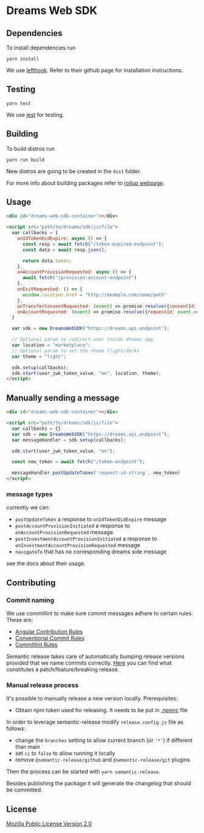 # Dreams Web SDK

## Dependencies

To install dependencies run

```shell
yarn install
```

We use [lefthook](https://github.com/evilmartians/lefthook). Refer to their github page for installation instructions.

## Testing

```shell
yarn test
```

We use [jest](https://jestjs.io/) for testing.

## Building

To build distros run

```shell
yarn run build
```

New distros are going to be created in the `dist` folder.

For more info about building packages refer to [rollup webpage](https://rollupjs.org/guide/en/#overview).

## Usage

```html
<div id="dreams-web-sdk-container"></div>

<script src="path/to/dreams/sdk/js/file">
  var callbacks = {
    onIdTokenDidExpire: async () => {
      const resp = await fetch("/token-expired-endpoint");
      const data = await resp.json();

      return data.token;
    },
    onAccountProvisionRequested: async () => {
      await fetch("/provision-account-endpoint")
    },
    onExitRequested: () => {
      window.location.href = "http://example.com/some/path"
    }, 
    onTransferConsentRequested: (event) => promise.resolve({consentId: event.message.consentId, requestId: event.message.requestId, consentRef: 'foo'}),
    onAccountRequested: (event) => promise.resolve({requestId: event.message.requestId})
  }

  var sdk = new DreamsWebSDK("https://dreams.api.endpoint");

  // Optional param to redirect user inside dreams app
  var location = "marketplace";
  // Optional param to set the theme (light/dark)
  var theme = "light";

  sdk.setup(callbacks);
  sdk.start(user_jwk_token_value, "en", location, theme);
</script>
```

## Manually sending a message

```html
<div id="dreams-web-sdk-container"></div>

<script src="path/to/dreams/sdk/js/file">
  var callbacks = {}
  var sdk = new DreamsWebSDK("https://dreams.api.endpoint");
  var messageHandler = sdk.setup(callbacks);

  sdk.start(user_jwk_token_value, "en");

  const new_token = await fetch("/token-endpoint");

  messageHandler.postUpdateToken('request-id-string', new_token)
</script>
```

### message types

currently we can:

- `postUpdateToken` a response to `onIdTokenDidExpire` message
- `postAccountProvisionInitiated` a response to `onAccountProvisionRequested` message
- `postInvestmentAccountProvisionInitiated` a response to `onInvestmentAccountProvisionRequested` message
- `navigateTo` that has no corresponding dreams side message

see the docs about their usage.

## Contributing

### Commit naming

We use commitlint to make sure commit messages adhere to certain rules. These are:

- [Angular Contribution Rules](https://github.com/angular/angular/blob/22b96b9/CONTRIBUTING.md#type)
- [Conventional Commit Rules](https://www.conventionalcommits.org/en/v1.0.0-beta.2/#specification)
- [Commitlint Rules](https://github.com/conventional-changelog/commitlint/tree/master/@commitlint/config-conventional#type-enum)

Semantic release takes care of automatically bumping release versions provided that we name commits correctly.
[Here](https://github.com/semantic-release/semantic-release#commit-message-format) you can find what constitutes a patch/feature/breaking release.

### Manual release process

It's possible to manually release a new version locally.
Prerequisites:
- Obtain npm token used for releasing. It needs to be put in [.npmrc](https://docs.npmjs.com/cli/v10/configuring-npm/npmrc#auth-related-configuration) file

In order to leverage semantic-release modify `release.config.js` file as follows:
- change the `branches` setting to allow current branch (or `'*'`) if different than main
- set `ci` to `false` to allow running it locally
- remove `@semantic-release/github` and `@semantic-release/git` plugins

Then the process can be started with `yarn semantic-release`.

Besides publishing the package it will generate the changelog that should be committed.

## License

[Mozilla Public License Version 2.0](LICENSE)
